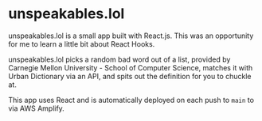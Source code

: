 # unspeakables.lol

unspeakables.lol is a small app built with React.js. This was an opportunity for me to learn a little bit about React Hooks.

unspeakables.lol picks a random bad word out of a list, provided by Carnegie Mellon University - School of Computer Science, matches it with Urban Dictionary via an API, and spits out the definition for you to chuckle at.

This app uses React and is automatically deployed on each push to `main` to via AWS Amplify.